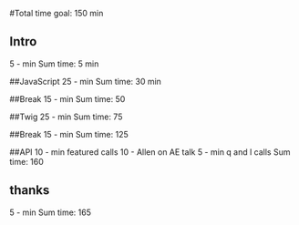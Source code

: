 #Total time goal: 150 min

## Intro
5 - min
Sum time: 5 min

##JavaScript
25 - min
Sum time: 30 min

##Break
15 - min
Sum time: 50

##Twig
25 - min
Sum time: 75

##Break
15 - min
Sum time: 125

##API
10 - min featured calls
10 - Allen on AE talk
5 - min q and l calls
Sum time: 160

## thanks
5 - min
Sum time: 165
